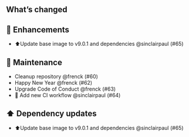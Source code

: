 ## What’s changed

## 🚀 Enhancements

- ⬆Update base image to v9.0.1 and dependencies @sinclairpaul (#65)

## 🧰 Maintenance

- Cleanup repository @frenck (#60)
- Happy New Year @frenck (#62)
- Upgrade Code of Conduct @frenck (#63)
- 🔨 Add new CI workflow @sinclairpaul (#64)

## ⬆️ Dependency updates

- ⬆Update base image to v9.0.1 and dependencies @sinclairpaul (#65)
